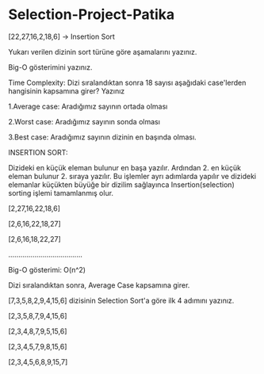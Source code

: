 # Selection-Project-Patika

[22,27,16,2,18,6] -> Insertion Sort

Yukarı verilen dizinin sort türüne göre aşamalarını yazınız.

Big-O gösterimini yazınız.

Time Complexity: Dizi sıralandıktan sonra 18 sayısı aşağıdaki case'lerden hangisinin kapsamına girer? Yazınız

1.Average case: Aradığımız sayının ortada olması

2.Worst case: Aradığımız sayının sonda olması

3.Best case: Aradığımız sayının dizinin en başında olması.

INSERTION SORT:

Dizideki en küçük eleman bulunur en başa yazılır. Ardından 2. en küçük eleman bulunur 2. sıraya yazılır. Bu işlemler ayrı adımlarda yapılır ve dizideki elemanlar küçükten büyüğe bir dizilim sağlayınca Insertion(selection) sorting işlemi tamamlanmış olur.

[2,27,16,22,18,6]

[2,6,16,22,18,27]

[2,6,16,18,22,27]

.....................................

Big-O gösterimi: O(n^2)

Dizi sıralandıktan sonra, Average Case kapsamına girer.

[7,3,5,8,2,9,4,15,6] dizisinin Selection Sort'a göre ilk 4 adımını yazınız.

[2,3,5,8,7,9,4,15,6]

[2,3,4,8,7,9,5,15,6]

[2,3,4,5,7,9,8,15,6]

[2,3,4,5,6,8,9,15,7]
